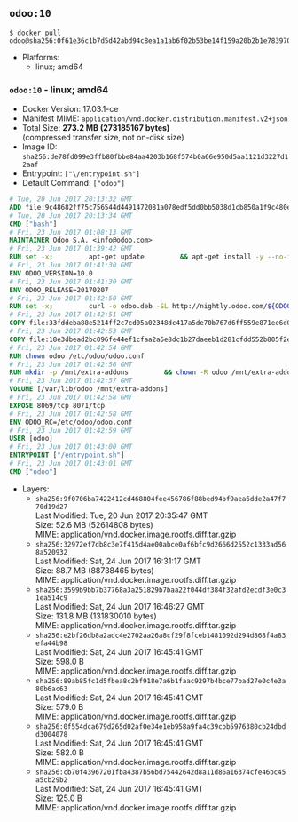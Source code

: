 ## `odoo:10`

```console
$ docker pull odoo@sha256:0f61e36c1b7d5d42abd94c8ea1a1ab6f02b53be14f159a20b2b1e783970f040d
```

-	Platforms:
	-	linux; amd64

### `odoo:10` - linux; amd64

-	Docker Version: 17.03.1-ce
-	Manifest MIME: `application/vnd.docker.distribution.manifest.v2+json`
-	Total Size: **273.2 MB (273185167 bytes)**  
	(compressed transfer size, not on-disk size)
-	Image ID: `sha256:de78fd099e3ffb80fbbe84aa4203b168f574b0a66e950d5aa1121d3227d12aaf`
-	Entrypoint: `["\/entrypoint.sh"]`
-	Default Command: `["odoo"]`

```dockerfile
# Tue, 20 Jun 2017 20:13:32 GMT
ADD file:9c48682ff75c756544d4491472081a078edf5dd0bb5038d1cb850a1f9c480e3e in / 
# Tue, 20 Jun 2017 20:13:34 GMT
CMD ["bash"]
# Fri, 23 Jun 2017 01:08:13 GMT
MAINTAINER Odoo S.A. <info@odoo.com>
# Fri, 23 Jun 2017 01:39:42 GMT
RUN set -x;         apt-get update         && apt-get install -y --no-install-recommends             ca-certificates             curl             node-less             python-gevent             python-pip             python-renderpm             python-support             python-watchdog         && curl -o wkhtmltox.deb -SL http://nightly.odoo.com/extra/wkhtmltox-0.12.1.2_linux-jessie-amd64.deb         && echo '40e8b906de658a2221b15e4e8cd82565a47d7ee8 wkhtmltox.deb' | sha1sum -c -         && dpkg --force-depends -i wkhtmltox.deb         && apt-get -y install -f --no-install-recommends         && apt-get purge -y --auto-remove -o APT::AutoRemove::RecommendsImportant=false -o APT::AutoRemove::SuggestsImportant=false npm         && rm -rf /var/lib/apt/lists/* wkhtmltox.deb         && pip install psycogreen==1.0
# Fri, 23 Jun 2017 01:41:30 GMT
ENV ODOO_VERSION=10.0
# Fri, 23 Jun 2017 01:41:30 GMT
ENV ODOO_RELEASE=20170207
# Fri, 23 Jun 2017 01:42:50 GMT
RUN set -x;         curl -o odoo.deb -SL http://nightly.odoo.com/${ODOO_VERSION}/nightly/deb/odoo_${ODOO_VERSION}.${ODOO_RELEASE}_all.deb         && echo '5d2fb0cc03fa0795a7b2186bb341caa74d372e82 odoo.deb' | sha1sum -c -         && dpkg --force-depends -i odoo.deb         && apt-get update         && apt-get -y install -f --no-install-recommends         && rm -rf /var/lib/apt/lists/* odoo.deb
# Fri, 23 Jun 2017 01:42:51 GMT
COPY file:33fddeba88e5214ff2c7cd05a02348dc417a5de70b767d6ff559e871ee6d046a in / 
# Fri, 23 Jun 2017 01:42:53 GMT
COPY file:18e3dbead2bc096fe44ef1cfaa2a6e8dc1b27daeeb1d281cfdd552b805f2e767 in /etc/odoo/ 
# Fri, 23 Jun 2017 01:42:54 GMT
RUN chown odoo /etc/odoo/odoo.conf
# Fri, 23 Jun 2017 01:42:56 GMT
RUN mkdir -p /mnt/extra-addons         && chown -R odoo /mnt/extra-addons
# Fri, 23 Jun 2017 01:42:57 GMT
VOLUME [/var/lib/odoo /mnt/extra-addons]
# Fri, 23 Jun 2017 01:42:58 GMT
EXPOSE 8069/tcp 8071/tcp
# Fri, 23 Jun 2017 01:42:58 GMT
ENV ODOO_RC=/etc/odoo/odoo.conf
# Fri, 23 Jun 2017 01:42:59 GMT
USER [odoo]
# Fri, 23 Jun 2017 01:43:00 GMT
ENTRYPOINT ["/entrypoint.sh"]
# Fri, 23 Jun 2017 01:43:01 GMT
CMD ["odoo"]
```

-	Layers:
	-	`sha256:9f0706ba7422412cd468804fee456786f88bed94bf9aea6dde2a47f770d19d27`  
		Last Modified: Tue, 20 Jun 2017 20:35:47 GMT  
		Size: 52.6 MB (52614808 bytes)  
		MIME: application/vnd.docker.image.rootfs.diff.tar.gzip
	-	`sha256:32972ef7db8c3e7f415d4ae00abce0af6bfc9d2666d2552c1333ad568a520932`  
		Last Modified: Sat, 24 Jun 2017 16:31:17 GMT  
		Size: 88.7 MB (88738465 bytes)  
		MIME: application/vnd.docker.image.rootfs.diff.tar.gzip
	-	`sha256:3599b9bb7b37768a3a251829b7baa22f044df384f32afd2ecdf3e0c31ea514c9`  
		Last Modified: Sat, 24 Jun 2017 16:46:27 GMT  
		Size: 131.8 MB (131830010 bytes)  
		MIME: application/vnd.docker.image.rootfs.diff.tar.gzip
	-	`sha256:e2bf26db8a2adc4e2702aa26a8cf29f8fceb1481092d294d868f4a83efa44b98`  
		Last Modified: Sat, 24 Jun 2017 16:45:41 GMT  
		Size: 598.0 B  
		MIME: application/vnd.docker.image.rootfs.diff.tar.gzip
	-	`sha256:89ab85fc1d5fbea8c2bf918e7a6b1faac9297b4bce77bad27e0c4e3a80b6ac63`  
		Last Modified: Sat, 24 Jun 2017 16:45:41 GMT  
		Size: 579.0 B  
		MIME: application/vnd.docker.image.rootfs.diff.tar.gzip
	-	`sha256:0f554dca679d265d02af0e34e1eb958a9fa4c39cbb5976380cb24dbdd3004078`  
		Last Modified: Sat, 24 Jun 2017 16:45:41 GMT  
		Size: 582.0 B  
		MIME: application/vnd.docker.image.rootfs.diff.tar.gzip
	-	`sha256:cb70f43967201fba4387b56bd75442642d8a11d86a16374cfe46bc45a5cb29b2`  
		Last Modified: Sat, 24 Jun 2017 16:45:41 GMT  
		Size: 125.0 B  
		MIME: application/vnd.docker.image.rootfs.diff.tar.gzip
